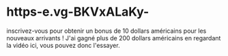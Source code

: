# https-e.vg-BKVxALaKy-
  inscrivez-vous pour obtenir un bonus de 10 dollars américains pour les nouveaux arrivants !  J'ai gagné plus de 200 dollars américains en regardant la vidéo ici, vous pouvez donc l'essayer.
